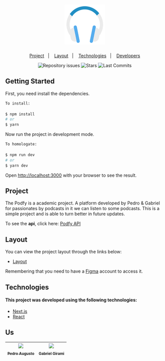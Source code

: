 <h1 align="center">
    <img alt="Podcastr" title="Podcastr" src="public/icon.svg" />
</h1>

<p align="center">
  <a href="#project">Project</a>&nbsp;&nbsp;&nbsp;|&nbsp;&nbsp;&nbsp;
  <a href="#layout">Layout</a>&nbsp;&nbsp;&nbsp;|&nbsp;&nbsp;&nbsp;
  <a href="#technologies">Technologies</a>&nbsp;&nbsp;&nbsp;|&nbsp;&nbsp;&nbsp;
  <a href="#us">Developers</a>
</p>

<p align="center">
  <img alt="Repository issues" src="https://img.shields.io/github/issues/pedroarm/Podfy?color=58C0EC&labelColor=121214">
  
  <img alt="Stars" src="https://img.shields.io/github/stars/pedroarm/Podfy?label=stars&message=MIT&color=58C0EC&labelColor=121214">

  <img alt="Last Commits" src="https://img.shields.io/github/last-commit/pedroarm/Podfy?color=58C0EC&labelColor=121214">
</p>

## Getting Started

First, you need install the dependencies.
```bash
To install:

$ npm install
# or
$ yarn
```

Now run the project in development mode.
```bash
To homologate:

$ npm run dev
# or
$ yarn dev
```

Open [http://localhost:3000](http://localhost:3000) with your browser to see the result.

## Project

The Podfy is a academic project. A platform developed by Pedro & Gabriel for passionates by podcasts in it we can listen to some podcasts. This is a simple project and is able to turn better in future updates.

To see the **api**, click here: [Podfy API](https://github.com/gabrielgirami/Backend-Podfy)</br>

## Layout

You can view the project layout through the links below:

- [Layout](https://www.figma.com/file/S0gQMvu6S6ULNtnc088MNx/Untitled?node-id=0%3A1)

Remembering that you need to have a [Figma](http://figma.com/) account to access it.

## Technologies

#### This project was developed using the following technologies:

- [Next.js](https://nextjs.org/)
- [React](https://reactjs.org/)

## Us

| [<img src="https://i.imgur.com/0kmwIHJ.png" width="100px;" /><br /><sub><b>Pedro Augusto</b></sub>](https://www.linkedin.com/in/pedro-augusto-ribeiro-marques-47522119a/)<br /> | [<img src="https://i.imgur.com/F5XHLzd.png" width="100px;"/><br /><sub><b>Gabriel Girami</b></sub>](https://www.linkedin.com/in/andre-fuziyama/)<br /> | 
| :---: | :---: |
